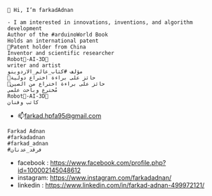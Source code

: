```
👋 Hi, I’m farkadAdnan
```
```
- I am interested in innovations, inventions, and algorithm development
Author of the #arduinoWorld Book
Holds an international patent
🥇Patent holder from China
Inventor and scientific researcher
Robot🤖-AI-3D👾
writer and artist
مؤلف #كتاب_عالم_الاردوينو
🥇حائز على براءة اختراع دولية
🥇حائز على براءة اختراع من الصين
مُخترع وباحث علمي
Robot🤖-AI-3D👾
كاتب وفنان
```

- 📫farkad.hpfa95@gmail.com
```
Farkad Adnan
#farkadadnan
#farkad_adnan
#فرقد_عدنان
```

* facebook : https://www.facebook.com/profile.php?id=100002145048612
* instagram:  https://www.instagram.com/farkadadnan/
* linkedin : https://www.linkedin.com/in/farkad-adnan-499972121/


